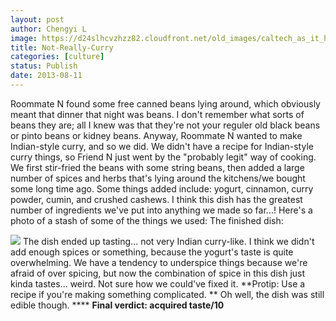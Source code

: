 ```yaml
---
layout: post
author: Chengyi L
image: https://d24slhcvzhzz82.cloudfront.net/old_images/caltech_as_it_happens/6a0105349b8251970b0191048d184b970c.jpg
title: Not-Really-Curry
categories: [culture]
status: Publish
date: 2013-08-11
---
```


Roommate N found some free canned beans lying around, which obviously meant that dinner that night was beans. I don't remember what sorts of beans they are; all I knew was that they're not your reguler old black beans or pinto beans or kidney beans. Anyway, Roommate N wanted to make Indian-style curry, and so we did. 
We didn't have a recipe for Indian-style curry things, so Friend N just went by the "probably legit" way of cooking. We first stir-fried the beans with some string beans, then added a large number of spices and herbs that's lying around the kitchens/we bought some long time ago. Some things added include: yogurt, cinnamon, curry powder, cumin, and crushed cashews. I think this dish has the greatest number of ingredients we've put into anything we made so far...!
Here's a photo of a stash of some of the things we used: 
The finished dish:

![](https://d24slhcvzhzz82.cloudfront.net/old_images/caltech_as_it_happens/6a0105349b8251970b0192ac567d2b970d.jpg)
The dish ended up tasting... not very Indian curry-like. I think we 
didn't add enough spices or something, because the yogurt's taste is quite overwhelming. We have a tendency to underspice 
things because we're afraid of over spicing, but now the combination of spice in this dish just kinda tastes... weird. Not sure how we could've fixed it. 
**Protip: Use a recipe if you're making something complicated. **
Oh well, the dish was still edible though. ****
**Final verdict: acquired taste/10**
